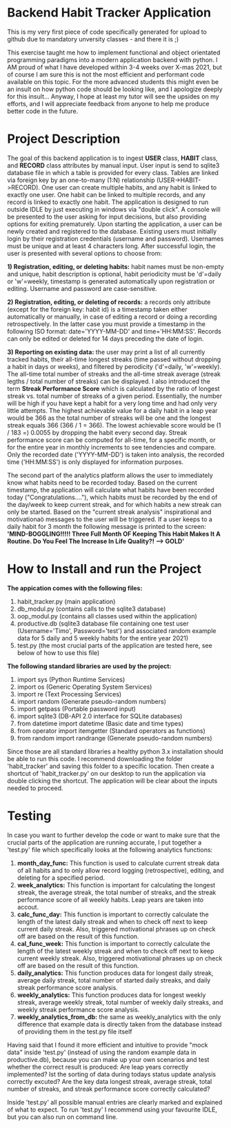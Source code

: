 # Backend Habit Tracker Application
This is my very first piece of code specifically generated for upload to github due to mandatory unversity classes - and there it is ;)

This exercise taught me how to implement functional and object orientated programming paradigms into a modern application backend with python. I AM proud of what I have developed within 3-4 weeks over X-mas 2021, but of course I am sure this is not the most efficient and performant code available on this topic. For the more advanced students this might even be an insult on how python code should be looking like, and I apologize deeply for this insult... Anyway, I hope at least my tutor will see the upsides on my efforts, and I will appreciate feedback from anyone to help me produce better code in the future.

# Project Description
The goal of this backend application is to ingest **USER** class, **HABIT** class, and **RECORD** class attributes by manual input. User input is send to sqlite3 database file in which a table is provided for every class. Tables are linked via foreign key by an one-to-many (1:N) relationship (USER->HABIT->RECORD). One user can create multiple habits, and any habit is linked to exactly one user. One habit can be linked to multiple records, and any record is linked to exactly one habit. The application is designed to run outside IDLE by just executing in windows via "double click". A console will be presented to the user asking for input decisions, but also providing options for exiting prematurely. Upon starting the application, a user can be newly created and registered to the database. Existing users must initially login by their registration credentials (username and password). Usernames must be unique and at least 4 characters long. After successful login, the user is presented with several options to choose from:

**1) Registration, editing, or deleting habits:** habit names must be non-empty and unique, habit description is optional, habit periodicity must be 'd'=daily or 'w'=weekly, timestamp is generated automatically upon registration or editing. Username and password are case-sensitive.

**2) Registration, editing, or deleting of records:** a records only attribute (except for the foreign key: habit id) is a timestamp taken either automatically or manually, in case of editing a record or doing a recording retrospectively. In the latter case you must provide a timestamp in the following ISO format: date='YYYY-MM-DD' and time='HH:MM:SS'. Records can only be edited or deleted for 14 days preceding the date of login.

**3) Reporting on existing data:** the user may print a list of all currently tracked habits, their all-time longest streaks (time passed without dropping a habit in days or weeks), and filtered by perodicity ('d'=daily, 'w'=weekly). The all-time total number of streaks and the all-time streak average (streak legths / total number of streaks) can be displayed. I also introduced the term **Streak Performance Score** which is calculated by the ratio of longest streak vs. total number of streaks of a given period. Essentially, the number will be high if you have kept a habit for a very long time and had only very little attempts. The highest achievable value for a daily habit in a leap year would be 366 as the total number of streaks will be one and the longest streak equals 366 (366 / 1 = 366). The lowest achievable score would be (1 / 183 =) 0.0055 by dropping the habit every second day. Streak performance score can be computed for all-time, for a specific month, or for the entire year in monthly increments to see tendencies and compare. Only the recorded date ('YYYY-MM-DD') is taken into analysis, the recorded time ('HH:MM:SS') is only displayed for information purposes.

The second part of the analytics platform allows the user to immediately know what habits need to be recorded today. Based on the current timestamp, the application will calculate what habits have been recorded today ("Congratulations...."), which habits must be recorded by the end of the day/week to keep current streak, and for which habits a new streak can only be started. Based on the "current streak analysis" inspirational and motivationaö messages to the user will be triggered. If a user keeps to a daily habit for 3 month the following message is printed to the screen: **'MIND-BOGGLING!!!!! Three Full Month OF Keeping This Habit Makes It A Routine. Do You Feel The Increase In Life Quality?! --> GOLD'**

# How to Install and run the Project
**The appication comes with the following files:**
1. habit_tracker.py (main application)
2. db_modul.py (contains calls to the sqlite3 database)
3. oop_modul.py (contains all classes used within the application)
4. productive.db (sqlite3 database file containing one test user (Username='Timo', Password='test') and associated random example data for 5 daily and 5 weekly habits for the entire year 2021)
5. test.py (the most crucial parts of the application are tested here, see below of how to use this file)

**The following standard libraries are used by the project:**
1. import sys (Python Runtime Services)
2. import os (Generic Operating System Services)
3. import re (Text Processing Services)
4. import random (Generate pseudo-random numbers)
5. import getpass (Portable password input)
6. import sqlite3 (DB-API 2.0 interface for SQLite databases)
7. from datetime import datetime (Basic date and time types)
8. from operator import itemgetter (Standard operators as functions)
9. from random import randrange (Generate pseudo-random numbers)

Since those are all standard libraries a healthy python 3.x installation should be able to run this code. I recommend downloading the folder 'habit_tracker' and saving this folder to a specific location. Then create a shortcut of 'habit_tracker.py' on our desktop to run the application via double clicking the shortcut. The application will be clear about the inputs needed to proceed.

# Testing
In case you want to further develop the code or want to make sure that the crucial parts of the application are running accurate, I put together a 'test.py' file which specifically looks at the following analytics functions:

1. **month_day_func:** This function is used to calculate current streak data of all habits and to only allow record logging (retrospective), editing, and deleting for a specified period.
2. **week_analytics:** This function is important for calculating the longest streak, the average streak, the total number of streaks, and the streak performance score of all weekly habits. Leap years are taken into accout.
3. **calc_func_day:** This function is important to correctly calculate the length of the latest daily streak and when to check off next to keep current daily streak. Also, triggered motivational phrases up on check off are based on the result of this function.
4. **cal_func_week:** This function is important to correctly calculate the length of the latest weekly streak and when to check off next to keep current weekly streak. Also, triggered motivational phrases up on check off are based on the result of this function.
5. **daily_analytics:** This function produces data for longest daily streak, average daily streak, total number of started daily streaks, and daily streak performance score analysis.
6. **weekly_analytics:** This function produces data for longest weekly streak, average weekly streak, total number of weekly daily streaks, and weekly streak performance score analysis.
7. **weekly_analytics_from_db:** the same as weekly_analytics with the only difference that example data is directly taken from the database instead of providing them in the test.py file itself

Having said that I found it more efficient and intuitive to provide "mock data" inside 'test.py' (instead of using the random example data in productive.db), because you can make up your own scenarios and test whether the correct result is produced: Are leap years correctly implemented? Ist the sorting of data during todays status update analysis correctly excuted? Are the key data longest streak, average streak, total number of streaks, and streak performance score correctly calculated?

Inside 'test.py' all possible manual entries are clearly marked and explained of what to expect. To run 'test.py' I recommend using your favourite IDLE, but you can also run on command line.













